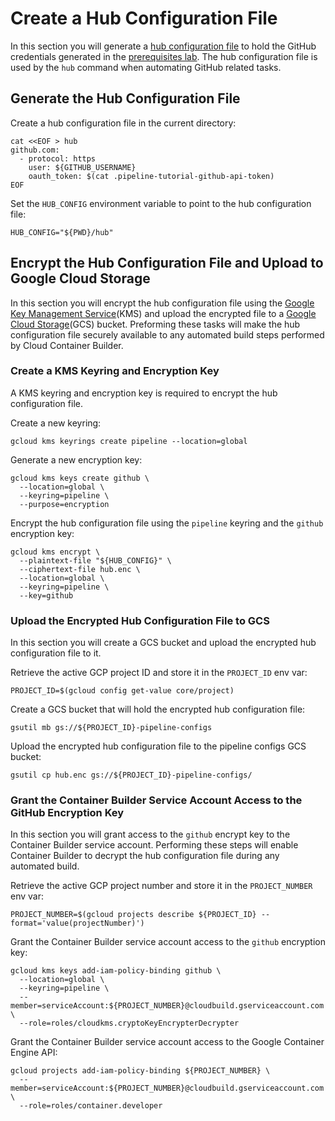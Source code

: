 # Create a Hub Configuration File

In this section you will generate a [hub configuration file](https://hub.github.com/hub.1.html#CONFIGURATION) to hold the GitHub credentials generated in the [prerequisites lab](prerequisites.md#generate-a-github-api-token). The hub configuration file is used by the `hub` command when automating GitHub related tasks.

## Generate the Hub Configuration File

Create a hub configuration file in the current directory:

```
cat <<EOF > hub
github.com:
  - protocol: https
    user: ${GITHUB_USERNAME}
    oauth_token: $(cat .pipeline-tutorial-github-api-token)
EOF
```

Set the `HUB_CONFIG` environment variable to point to the hub configuration file:

```
HUB_CONFIG="${PWD}/hub"
```

## Encrypt the Hub Configuration File and Upload to Google Cloud Storage

In this section you will encrypt the hub configuration file using the [Google Key Management Service](https://cloud.google.com/kms)(KMS) and upload the encrypted file to a [Google Cloud Storage](https://cloud.google.com/storage)(GCS) bucket. Preforming these tasks will make the hub configuration file securely available to any automated build steps performed by Cloud Container Builder.

### Create a KMS Keyring and Encryption Key

A KMS keyring and encryption key is required to encrypt the hub configuration file.

Create a new keyring:

```
gcloud kms keyrings create pipeline --location=global
```

Generate a new encryption key:

```
gcloud kms keys create github \
  --location=global \
  --keyring=pipeline \
  --purpose=encryption
```

Encrypt the hub configuration file using the `pipeline` keyring and the `github` encryption key:

```
gcloud kms encrypt \
  --plaintext-file "${HUB_CONFIG}" \
  --ciphertext-file hub.enc \
  --location=global \
  --keyring=pipeline \
  --key=github
```

### Upload the Encrypted Hub Configuration File to GCS

In this section you will create a GCS bucket and upload the encrypted hub configuration file to it.

Retrieve the active GCP project ID and store it in the `PROJECT_ID` env var:

```
PROJECT_ID=$(gcloud config get-value core/project)
```

Create a GCS bucket that will hold the encrypted hub configuration file:

```
gsutil mb gs://${PROJECT_ID}-pipeline-configs
```

Upload the encrypted hub configuration file to the pipeline configs GCS bucket:

```
gsutil cp hub.enc gs://${PROJECT_ID}-pipeline-configs/
```

### Grant the Container Builder Service Account Access to the GitHub Encryption Key

In this section you will grant access to the `github` encrypt key to the Container Builder service account. Performing these steps will enable Container Builder to decrypt the hub configuration file during any automated build.

Retrieve the active GCP project number and store it in the `PROJECT_NUMBER` env var:

```
PROJECT_NUMBER=$(gcloud projects describe ${PROJECT_ID} --format='value(projectNumber)')
```

Grant the Container Builder service account access to the `github` encryption key:

```
gcloud kms keys add-iam-policy-binding github \
  --location=global \
  --keyring=pipeline \
  --member=serviceAccount:${PROJECT_NUMBER}@cloudbuild.gserviceaccount.com \
  --role=roles/cloudkms.cryptoKeyEncrypterDecrypter
```

Grant the Container Builder service account access to the Google Container Engine API:

```
gcloud projects add-iam-policy-binding ${PROJECT_NUMBER} \
  --member=serviceAccount:${PROJECT_NUMBER}@cloudbuild.gserviceaccount.com \
  --role=roles/container.developer
```
